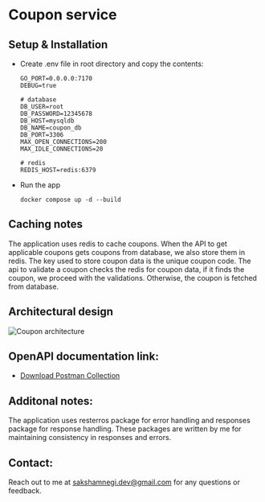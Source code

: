 # Coupon service

## Setup & Installation

- Create .env file in root directory and copy the contents:
    ```
    GO_PORT=0.0.0.0:7170
    DEBUG=true
    
    # database
    DB_USER=root
    DB_PASSWORD=12345678
    DB_HOST=mysqldb
    DB_NAME=coupon_db
    DB_PORT=3306
    MAX_OPEN_CONNECTIONS=200
    MAX_IDLE_CONNECTIONS=20
    
    # redis
    REDIS_HOST=redis:6379
    ```
- Run the app
    ```
    docker compose up -d --build
    ```

## Caching notes
  The application uses redis to cache coupons. When the API to get applicable coupons gets coupons from database, we also store them in redis. The key used to store coupon data is the unique coupon code. The api to validate a coupon checks the redis for coupon data, if it finds the coupon, we proceed with the validations. Otherwise, the coupon is fetched from database.

## Architectural design
  ![Coupon architecture](https://github.com/user-attachments/assets/0a9a7084-246e-4ef4-8c74-d509d0dea5ee)
  
## OpenAPI documentation link:
  - [Download Postman Collection](api/api-docs.json)

## Additonal notes:
  The application uses resterros package for error handling and responses package for response handling. These packages are written by me for maintaining consistency in responses and errors.

## Contact:
  Reach out to me at <sakshamnegi.dev@gmail.com> for any questions or feedback.
